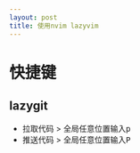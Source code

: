 ```yaml
---
layout: post
title: 使用nvim lazyvim
---
```


# 快捷键

## lazygit 
- 拉取代码 > 全局任意位置输入<kbd>p</kbd>
- 推送代码 > 全局任意位置输入<kbd>P</kbd>
